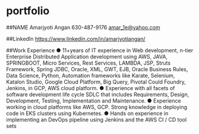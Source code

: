 # portfolio

##NAME
Amarjyoti Angan
630-487-9176
amar_1e@yahoo.com

##LinkedIn
https://www.linkedin.com/in/amarjyotiangan/

##Work Experience
●	11+years of IT experience in Web development, n-tier Enterprise Distributed Application development using AWS, JAVA, SPRINGBOOT, Micro Services, Rest Services, LAMBDA, JSP, Struts Framework, Spring JDBC, Oracle, XML, GWT, EJB, Oracle Business Rules, Data Science, Python, Automation frameworks like Karate, Selenium, Katalon Studio, Google Cloud Platform, Big Query, Pivotal Could Foundry, Jenkins, in GCP, AWS cloud platform.
●	Experience with all facets of software development life cycle SDLC that includes Requirements, Design, Development, Testing, Implementation and Maintenance.
●	Experience working in cloud platforms like AWS, GCP. Strong knowledge in deploying code in EKS clusters using Kubernetes.
●	Hands on experience in implementing an DevOps pipeline using Jenkins and the AWS CI / CD tool sets
